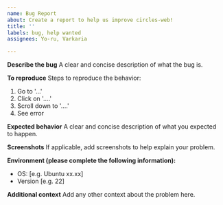 ```yaml
---
name: Bug Report
about: Create a report to help us improve circles-web!
title: ''
labels: bug, help wanted
assignees: Yo-ru, Varkaria

---
```


**Describe the bug**
A clear and concise description of what the bug is.

**To reproduce**
Steps to reproduce the behavior:
1. Go to '...'
2. Click on '....'
3. Scroll down to '....'
4. See error

**Expected behavior**
A clear and concise description of what you expected to happen.

**Screenshots**
If applicable, add screenshots to help explain your problem.

**Environment (please complete the following information):**
 - OS: [e.g. Ubuntu xx.xx]
 - Version [e.g. 22]

**Additional context**
Add any other context about the problem here.
